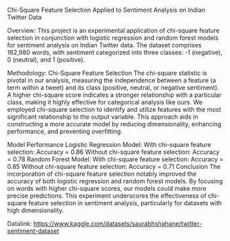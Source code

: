 Chi-Square Feature Selection Applied to Sentiment Analysis on Indian Twitter Data

Overview:
This project is an experimental application of chi-square feature selection in conjunction with logistic regression and random forest models for sentiment analysis on Indian Twitter data. The dataset comprises 162,980 words, with sentiment categorized into three classes: -1 (negative), 0 (neutral), and 1 (positive).

Methodology:
Chi-Square Feature Selection
The chi-square statistic is pivotal in our analysis, measuring the independence between a feature (a term within a tweet) and its class (positive, neutral, or negative sentiment). A higher chi-square score indicates a stronger relationship with a particular class, making it highly effective for categorical analysis like ours. We employed chi-square selection to identify and utilize features with the most significant relationship to the output variable. This approach aids in constructing a more accurate model by reducing dimensionality, enhancing performance, and preventing overfitting.

Model Performance
Logistic Regression Model:
With chi-square feature selection: Accuracy = 0.86
Without chi-square feature selection: Accuracy = 0.78
Random Forest Model:
With chi-square feature selection: Accuracy = 0.85
Without chi-square feature selection: Accuracy = 0.71
Conclusion
The incorporation of chi-square feature selection notably improved the accuracy of both logistic regression and random forest models. By focusing on words with higher chi-square scores, our models could make more precise predictions. This experiment underscores the effectiveness of chi-square feature selection in sentiment analysis, particularly for datasets with high dimensionality.
 
Datalink: https://www.kaggle.com/datasets/saurabhshahane/twitter-sentiment-dataset
<!---
hermimimeow/hermimimeow is a ✨ special ✨ repository because its `README.md` (this file) appears on your GitHub profile.
You can click the Preview link to take a look at your changes.
--->
